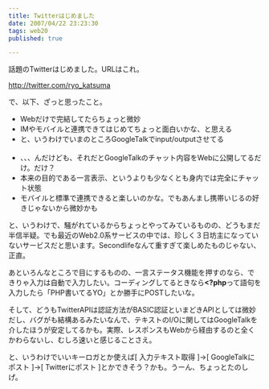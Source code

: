 ```yaml
---
title: Twitterはじめました
date: 2007/04/22 23:23:30
tags: web20
published: true

---
```


<p>話題のTwitterはじめました。URLはこれ。</p>

<p><a href="http://twitter.com/ryo_katsuma">http://twitter.com/ryo_katsuma</a></p>

<p>で、以下、ざっと思ったこと。</p>

<p>
<ul>
<li>Webだけで完結してたらちょっと微妙</li>
<li>IMやモバイルと連携できてはじめてちょっと面白いかな、と思える</li>
<li>と、いうわけでいまのところGoogleTalkでinput/outputさせてる</li><br />

<li>、、、んだけども、それだとGoogleTalkのチャット内容をWebに公開してるだけ。だけ？</li>
<li>本来の目的である一言表示、というよりも少なくとも身内では完全にチャット状態</li>
<li>モバイルと標準で連携できると楽しいのかな。でもあんまし携帯いじるの好きじゃないから微妙かも</li>
</ul>
</p>

<p>と、いうわけで、騒がれているからちょっとやってみているものの、どうもまだ半信半疑。でも最近のWeb2.0系サービスの中では、珍しく３日坊主になっていないサービスだと思います。Secondlifeなんて重すぎて楽しめたものじゃない、正直。</p>

<p>あといろんなところで目にするものの、一言ステータス機能を押すのなら、できりゃ入力は自動で入力したい。コーディングしてるときなら<strong>&lt;?php</strong>って語句を入力したら「PHP書いてるYO」とか勝手にPOSTしたいな。</p>

<p>そして、どうもTwitterAPIは認証方法がBASIC認証といまどきAPIとしては微妙だし、バグがも結構あるみたいなんで、テキストのI/Oに関してはGoogleTalkを介したほうが安定してるかも。実際、レスポンスもWebから経由するのと全くかわらないし、むしろ速いと感じることさえ。</p>

<p>と、いうわけでいいキーロガとか使えば[ 入力テキスト取得 ]→[ GoogleTalkにポスト ]→[ Twitterにポスト ]とかできそう？かも。うーん、ちょっとたのしげ。</p>
